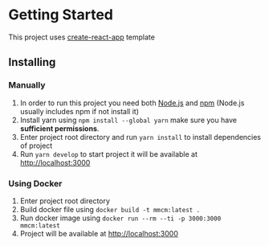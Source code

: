 # Getting Started

This project uses [create-react-app](https://create-react-app.dev/) template

## Installing

### Manually

1. In order to run this project you need both [Node.js](https://nodejs.org/en/download/) and [npm](https://www.npmjs.com/package/npm) (Node.js usually includes npm if not install it)
2. Install yarn using `npm install --global yarn` make sure you have **sufficient permissions**.
3. Enter project root directory and run `yarn install` to install dependencies of project
4. Run `yarn develop` to start project it will be available at [http://localhost:3000](http://localhost:3000)

### Using Docker

1. Enter project root directory
2. Build docker file using `docker build -t mmcm:latest .`
3. Run docker image using `docker run --rm --ti -p 3000:3000 mmcm:latest`
4. Project will be available at [http://localhost:3000](http://localhost:3000)
